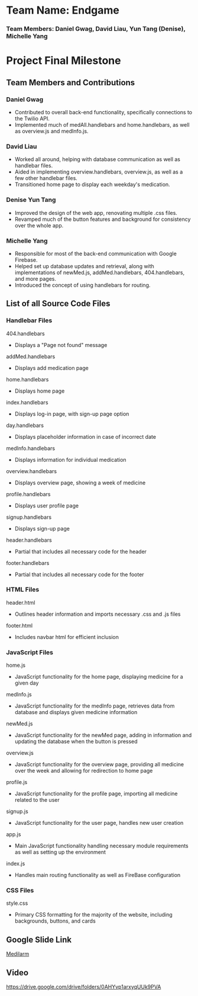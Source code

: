 # Team Name: Endgame
### Team Members: Daniel Gwag, David Liau, Yun Tang (Denise), Michelle Yang

# Project Final Milestone

## Team Members and Contributions

### Daniel Gwag

* Contributed to overall back-end functionality, specifically connections to the Twilio API.
* Implemented much of medAll.handlebars and home.handlebars, as well as overview.js and medInfo.js.

### David Liau

* Worked all around, helping with database communication as well as handlebar files.
* Aided in implementing overview.handlebars, overview.js, as well as a few other handlebar files.
* Transitioned home page to display each weekday's medication.

### Denise Yun Tang

* Improved the design of the web app, renovating multiple .css files.
* Revamped much of the button features and background for consistency over the whole app.

### Michelle Yang

* Responsible for most of the back-end communication with Google Firebase.
* Helped set up database updates and retrieval, along with implementations of newMed.js, addMed.handlebars, 404.handlebars, and more pages.
* Introduced the concept of using handlebars for routing.

## List of all Source Code Files

### Handlebar Files
404.handlebars  
  - Displays a "Page not found" message  
  
addMed.handlebars  
  - Displays add medication page  
  
home.handlebars  
  - Displays home page  
  
index.handlebars  
  - Displays log-in page, with sign-up page option  
  
day.handlebars
  - Displays placeholder information in case of incorrect date
  
medInfo.handlebars  
  - Displays information for individual medication  
  
overview.handlebars  
  - Displays overview page, showing a week of medicine  
  
profile.handlebars  
  - Displays user profile page  
  
signup.handlebars  
  - Displays sign-up page  
  
header.handlebars
  - Partial that includes all necessary code for the header
  
footer.handlebars
  - Partial that includes all necessary code for the footer

### HTML Files
header.html
 - Outlines header information and imports necessary .css and .js files

footer.html
 - Includes navbar html for efficient inclusion
 
### JavaScript Files
home.js
 - JavaScript functionality for the home page, displaying medicine for a given day
 
medInfo.js
 - JavaScript functionality for the medInfo page, retrieves data from database and displays given medicine information

newMed.js
 - JavaScript functionality for the newMed page, adding in information and updating the database when the button is pressed
 
overview.js
 - JavaScript functionality for the overview page, providing all medicine over the week and allowing for redirection to home page
 
profile.js
 - JavaScript functionality for the profile page, importing all medicine related to the user
 
signup.js
 - JavaScript functionality for the user page, handles new user creation
 
app.js
 - Main JavaScript functionality handling necessary module requirements as well as setting up the environment
 
index.js
 - Handles main routing functionality as well as FireBase configuration
 
### CSS Files
style.css
 - Primary CSS formatting for the majority of the website, including backgrounds, buttons, and cards
 
## Google Slide Link
[Medilarm](https://docs.google.com/presentation/d/1J0QwBt-8_NaC1ZSOFMOepTxeFEpRSkRm9UihSf2RCQA/edit?usp=sharing)

## Video
https://drive.google.com/drive/folders/0AHYvp1arxyqUUk9PVA
